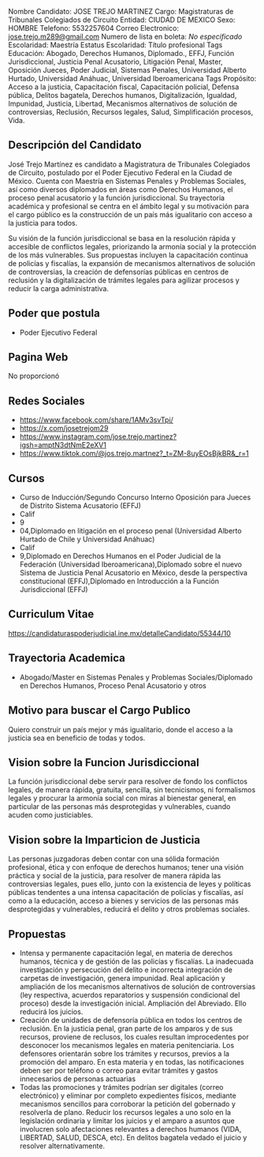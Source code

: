Nombre Candidato: JOSE TREJO MARTINEZ
Cargo: Magistraturas de Tribunales Colegiados de Circuito
Entidad: CIUDAD DE MEXICO
Sexo: HOMBRE
Telefono: 5532257604
Correo Electronico: jose.trejo.m289@gmail.com
Numero de lista en boleta: *No especificado*
Escolaridad: Maestría
Estatus Escolaridad: Título profesional
Tags Educación: Abogado, Derechos Humanos, Diplomado., EFFJ, Función Jurisdiccional, Justicia Penal Acusatorio, Litigación Penal, Master, Oposición Jueces, Poder Judicial, Sistemas Penales, Universidad Alberto Hurtado, Universidad Anáhuac, Universidad Iberoamericana
Tags Propósito: Acceso a la justicia, Capacitación fiscal, Capacitación policial, Defensa pública, Delitos bagatela, Derechos humanos, Digitalización, Igualdad, Impunidad, Justicia, Libertad, Mecanismos alternativos de solución de controversias, Reclusión, Recursos legales, Salud, Simplificación procesos, Vida.


## Descripción del Candidato 

José Trejo Martínez es candidato a Magistratura de Tribunales Colegiados de Circuito, postulado por el Poder Ejecutivo Federal en la Ciudad de México. Cuenta con Maestría en Sistemas Penales y Problemas Sociales, así como diversos diplomados en áreas como Derechos Humanos, el proceso penal acusatorio y la función jurisdiccional. Su trayectoria académica y profesional se centra en el ámbito legal y su motivación para el cargo público es la construcción de un país más igualitario con acceso a la justicia para todos.

Su visión de la función jurisdiccional se basa en la resolución rápida y accesible de conflictos legales, priorizando la armonía social y la protección de los más vulnerables. Sus propuestas incluyen la capacitación continua de policías y fiscalías, la expansión de mecanismos alternativos de solución de controversias, la creación de defensorías públicas en centros de reclusión y la digitalización de trámites legales para agilizar procesos y reducir la carga administrativa.


## Poder que postula

- Poder Ejecutivo Federal


## Pagina Web

No proporcionó


## Redes Sociales

- https://www.facebook.com/share/1AMv3svTpi/
- https://x.com/josetrejom29
- https://www.instagram.com/jose.trejo.martinez?igsh=amptN3dtNmE2eXV1
- https://www.tiktok.com/@jos.trejo.martnez?_t=ZM-8uyEOsBjkBR&_r=1


## Cursos

- Curso de Inducción/Segundo Concurso Interno Oposición para Jueces de Distrito Sistema Acusatorio (EFFJ)
- Calif
- 9
- 04,Diplomado en litigación en el proceso penal (Universidad Alberto Hurtado de Chile y Universidad Anáhuac)
- Calif
- 9,Diplomado en Derechos Humanos en el Poder Judicial de la Federación (Universidad Iberoamericana),Diplomado sobre el nuevo Sistema de Justicia Penal Acusatorio en México, desde la perspectiva constitucional (EFFJ),Diplomado en Introducción a la Función Jurisdiccional (EFFJ)


## Curriculum Vitae

https://candidaturaspoderjudicial.ine.mx/detalleCandidato/55344/10


## Trayectoria Academica

- Abogado/Master en Sistemas Penales y Problemas Sociales/Diplomado en Derechos Humanos, Proceso Penal Acusatorio y otros


## Motivo para buscar el Cargo Publico

Quiero construir un país mejor y más igualitario, donde el acceso a la justicia sea en beneficio de todas y todos.


## Vision sobre la Funcion Jurisdiccional

La función jurisdiccional debe servir para resolver de fondo los conflictos legales, de manera rápida, gratuita, sencilla, sin tecnicismos, ni formalismos legales y procurar la armonía social con miras al bienestar general, en particular de las personas más desprotegidas y vulnerables, cuando acuden como justiciables.


## Vision sobre la Imparticion de Justicia

Las personas juzgadoras deben contar con una sólida formación profesional, ética y con enfoque de derechos humanos; tener una visión práctica y social de la justicia, para resolver de manera rápida las controversias legales, pues ello, junto con la existencia de leyes y políticas públicas tendentes a una intensa capacitación de policías y fiscalías, así como a la educación, acceso a bienes y servicios de las personas más desprotegidas y vulnerables, reducirá el delito y otros problemas sociales.


## Propuestas

- Intensa y permanente capacitación legal, en materia de derechos humanos, técnica y de gestión de las policías y fiscalías. La inadecuada investigación y persecución del delito e incorrecta integración de carpetas de investigación, genera impunidad. Real aplicación y ampliación de los mecanismos alternativos de solución de controversias (ley respectiva, acuerdos reparatorios y suspensión condicional del proceso) desde la investigación inicial. Ampliación del Abreviado. Ello reducirá los juicios.
- Creación de unidades de defensoría pública en todos los centros de reclusión. En la justicia penal, gran parte de los amparos y de sus recursos, proviene de reclusos, los cuales resultan improcedentes por desconocer los mecanismos legales en materia penitenciaria. Los defensores orientarán sobre los trámites y recursos, previos a la promoción del amparo. En esta materia y en todas, las notificaciones deben ser por teléfono o correo para evitar trámites y gastos innecesarios de personas actuarias
- Todas las promociones y trámites podrían ser digitales (correo electrónico) y eliminar por completo expedientes físicos, mediante mecanismos sencillos para corroborar la petición del gobernado y resolverla de plano. Reducir los recursos legales a uno solo en la legislación ordinaria y limitar los juicios y el amparo a asuntos que involucren solo afectaciones relevantes a derechos humanos (VIDA, LIBERTAD, SALUD, DESCA, etc). En delitos bagatela vedado el juicio y resolver alternativamente.

